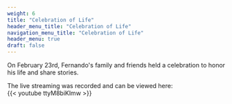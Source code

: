 ```yaml
---
weight: 6
title: "Celebration of Life"
header_menu_title: "Celebration of Life"
navigation_menu_title: "Celebration of Life"
header_menu: true
draft: false
---
```


On February 23rd, Fernando's family and friends held a celebration to honor his life and share stories.  

The live streaming was recorded and can be viewed here:  
{{< youtube ttyM8biKlmw >}}  
